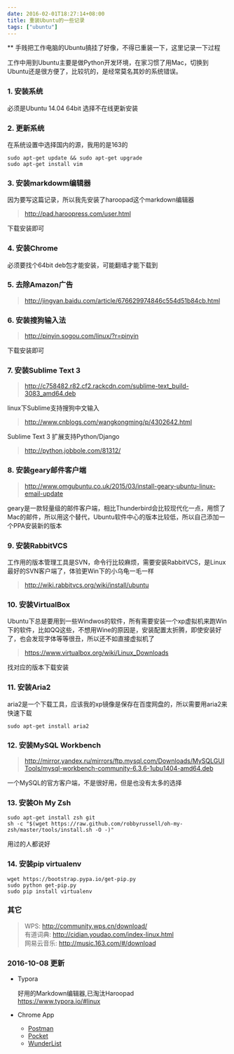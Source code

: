 ```yaml
---
date: 2016-02-01T18:27:14+08:00
title: 重装Ubuntu的一些记录
tags: ["ubuntu"]
---
```


** 手贱把工作电脑的Ubuntu搞挂了好像，不得已重装一下，这里记录一下过程

工作中用到Ubuntu主要是做Python开发环境，在家习惯了用Mac，切换到Ubuntu还是很方便了，比较坑的，是经常莫名其妙的系统错误。

### 1. 安装系统

必须是Ubuntu 14.04 64bit 选择不在线更新安装

### 2. 更新系统

在系统设置中选择国内的源，我用的是163的
<!--more-->

```shell
sudo apt-get update && sudo apt-get upgrade
sudo apt-get install vim
```

### 3. 安装markdowm编辑器

因为要写这篇记录，所以我先安装了haroopad这个markdown编辑器

> http://pad.haroopress.com/user.html

下载安装即可

### 4. 安装Chrome

必须要找个64bit deb包才能安装，可能翻墙才能下载到

### 5. 去除Amazon广告

> http://jingyan.baidu.com/article/676629974846c554d51b84cb.html

### 6. 安装搜狗输入法

> http://pinyin.sogou.com/linux/?r=pinyin

下载安装即可

### 7. 安装Sublime Text 3

> http://c758482.r82.cf2.rackcdn.com/sublime-text_build-3083_amd64.deb

linux下Sublime支持搜狗中文输入

> http://www.cnblogs.com/wangkongming/p/4302642.html

Sublime Text 3 扩展支持Python/Django

> http://python.jobbole.com/81312/

### 8. 安装geary邮件客户端

> http://www.omgubuntu.co.uk/2015/03/install-geary-ubuntu-linux-email-update

geary是一款轻量级的邮件客户端，相比Thunderbird会比较现代化一点，用惯了Mac的邮件，所以用这个替代，Ubuntu软件中心的版本比较低，所以自己添加一个PPA安装新的版本

### 9. 安装RabbitVCS

工作用的版本管理工具是SVN，命令行比较麻烦，需要安装RabbitVCS，是Linux最好的SVN客户端了，体验更Win下的小乌龟一毛一样

> http://wiki.rabbitvcs.org/wiki/install/ubuntu

### 10. 安装VirtualBox

Ubuntu下总是要用到一些Windwos的软件，所有需要安装一个xp虚拟机来跑Win下的软件，比如QQ这些，不想用Wine的原因是，安装配置太折腾，即使安装好了，也会发现字体等等很丑，所以还不如直接虚拟机了

> https://www.virtualbox.org/wiki/Linux_Downloads

找对应的版本下载安装

### 11. 安装Aria2

aria2是一个下载工具，应该我的xp镜像是保存在百度网盘的，所以需要用aria2来快速下载

```shell
sudo apt-get install aria2
```

### 12. 安装MySQL Workbench

> http://mirror.yandex.ru/mirrors/ftp.mysql.com/Downloads/MySQLGUITools/mysql-workbench-community-6.3.6-1ubu1404-amd64.deb

一个MySQL的官方客户端，不是很好用，但是也没有太多的选择

### 13. 安装Oh My Zsh

```shell
sudo apt-get install zsh git
sh -c "$(wget https://raw.github.com/robbyrussell/oh-my-zsh/master/tools/install.sh -O -)"
```

用过的人都说好

### 14. 安装pip virtualenv

```shell
wget https://bootstrap.pypa.io/get-pip.py
sudo python get-pip.py
sudo pip install virtualenv
```

### 其它

> WPS: <http://community.wps.cn/download/>  
> 有道词典: <http://cidian.youdao.com/index-linux.html>  
> 网易云音乐: <http://music.163.com/#/download>

### 2016-10-08 更新

- Typora

  好用的Markdown编辑器,已淘汰Haroopad  
  <https://www.typora.io/#linux>

- Chrome App

  - [Postman](https://chrome.google.com/webstore/detail/postman/fhbjgbiflinjbdggehcddcbncdddomop)
  - [Pocket](https://chrome.google.com/webstore/detail/pocket/mjcnijlhddpbdemagnpefmlkjdagkogk)
  - [WunderList](https://chrome.google.com/webstore/detail/wunderlist-for-chrome/ojcflmmmcfpacggndoaaflkmcoblhnbh)